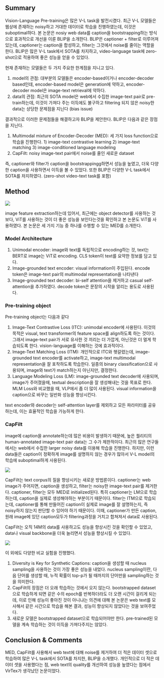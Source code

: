 ## Summary

Vision-Language Pre-training은 많은 V-L task을 발전시켰다. 최근 V-L 모델들은 웹상에 존재하는 noisy하고 거대한 데이터로 학습을 진행하였는데, 이것은 suboptimal하다. 본 논문은 nosiy web data를 caption을 bootstrapping하는 방식으로 효과적으로 개선을 이룬 BLIP을 소개한다. BLIP은 captioner + filter로 이루어져있는데, captioner는 caption을 합성하고, filter는 그것에서 noise를 줄이는 역할을 한다. BLIP은 많은 V-L task에서 SOTA를 차지하고, video-language task에 zero-shot으로 적용하여 좋은 성능을 얻을 수 있었다.

현재 존재하는 모델들은 두 가지 주요한 한계점을 지니고 있다.

1. model의 관점: 대부분의 모델들은 encoder-based이거나 encoder-decoder based인데, encoder-based model은 generation에 약하고, encoder-decoder model은 image-text retrieval에 약하다.
2. data의 관점: 최근의 SOTA model은 web에서 수집한 image-text pair로 pre-train하는데, 이것이 가져다 주는 이득에도 불구하고 filtering 되지 않은 noisy한 data는 상당한 문제점을 지닌다 (bias issue)

결과적으로 이러한 문제점들을 해결하고자 BLIP을 제안한다. BLIP은 다음과 같은 장점을 지닌다.

1. Multimodal mixture of Encoder-Decoder (MED): 세 가지 loss function으로 학습을 진행한다. 1) image-text contrastive learning 2) image-text matching 3) image-conditioned language modeling
2. CapFilt: noisy image-text pair에서 noise를 줄인 새로운 dataset

즉, captioner와 filter가 caption을 bootstrappingg하면서 성능을 높였고, 더욱 다양한 caption을 사용하면서 이득을 볼 수 있었다. 또한 BLIP은 다양한 V-L task에서 SOTA를 차지하였다. (zero-shot video-text task를 포함)

## Method

![](https://images.velog.io/images/staryunleegh/post/2c1c6169-17ad-4807-b7b6-787504bad377/Untitled.png)

image feature extraction하는데 있어서, 최근에는 object detector를 사용하는 것보다, ViT를 사용하는 것이 더 좋은 성능을 보인다는것을 확인하고 본 논문도 ViT를 사용하였다. 본 논문은 세 가지 기능 중 하나를 수행할 수 있는 MED를 소개한다.

### Model Architecture

1. Unimodal encoder: image와 text를 독립적으로 encoding하는 것, text는 BERT로 image는 ViT로 encoding. CLS token이 text를 요약한 정보를 담고 있다.
2. Image-grounded text encoder: visual information이 주입된다. encode token은 image-text pair의 multimodal representation을 나타낸다
3. Image-grounded text decoder: bi-self attention을 제거하고 casual self-attention을 추가하였다. decode token은 문장의 시작을 알리는 용도로 사용된다.

### Pre-training object

Pre-training object는 다음과 같다

1. Image-Text Contrastive Loss (ITC): unimodal encoder에 사용된다. 이것의 목적은 visual, text transformer의 feature space를 align하도록 하는 것이다. 그래서 image-text pair가 서로 유사한 것 끼리는 더 가깝게, 아닌것은 더 멀게 학습되도록 한다. vision-language를 이해하는 것에 효과적이다.
2. Image-Text Matching Loss (ITM): 개인적으로 ITC와 헷갈렸는데, image-grounded text encoder를 activate하고, image-text multimodal representation을 잘 포착하도록 학습한다. 일종의 binary classification으로 사용되며, image와 text가 match하는지 아닌지만, 결정한다.
3. Language Modeling Loss (LM): image-grounded text decoder에 사용되며, image가 주어졌을때, textual description을 잘 생성해내는 것을 목표로 한다. MLM Loss와 비교했을 때, VLP에서 좀 더 많이 사용된다. visual information을 caption으로 바꾸는 일반화 성능을 향상시킨다.

text encoder와 decoder는 self-attention layer를 제외하고 모든 파라미터를 공유하는데, 이는 효율적인 학습을 가능하게 한다.

### CapFilt

image에 caption을 annotate하는데 많은 비용이 발생하기 때문에, 높은 퀄리티의 human-annotated image-text pair data는 그 수가 제한적이다. 최근의 많은 연구들에서는 web에서 수집한 larger noisy data를 이용해 학습을 진행한다. 하지만, 이런 data들은 caption이 정확하게 image를 설명하지 않는 경우가 많아서 V-L model의 학습에 suboptimal하게 사용된다.

![](https://images.velog.io/images/staryunleegh/post/e3edd9ab-1f9a-413f-9de9-6a6d75e4c7cd/Untitled1.png)

CapFilt는 text corpus의 질을 향상시키는 새로운 방법론이다. captioner는 web image가 주어지면, caption을 생성하고, filter는 noisy한 image-text pair를 제거한다. captioner, filter는 모두 MED로 initialized된다. 특히 captioner는 LM으로 학습하는데, caption을 실제로 생성해야하는 부분이기 때문이다. filter는 ITM으로 학습되는데, captioner를 통해 만들어진 caption이 실제로 image를 잘 설명하는지, 즉 noisy하지 않는지 판단할 수 있어야 하기 때문이다. 이때, captioner가 만든 caption, 원래 image에 있던 caption모두가 filtering과정을 거치고 합쳐져서 data로 사용된다.

CapFilt는 오직 14M의 data를 사용하고도 성능을 향상시킨 것을 확인할 수 있었고, data나 visual backbone을 더욱 늘리면서 성능을 향상시킬 수 있었다. 

![](https://images.velog.io/images/staryunleegh/post/98b3f2ac-fcfe-47d1-9da2-cbf56f8b5285/Untitled2.png)

이 외에도 다양한 비교 실험을 진행했다.

1. Diversity is Key for Synthetic Captions: caption을 생성할 때 nucleus sampling을 사용하는 것이 가장 좋은 성능을 내었다. nucleus sampling이란, 다음 단어를 생성할 때, 누적 확률이 top-p가 될 때까지의 단어만을 sampling하는 것을 의미한다.
2. CapFilt의 장점은 더 오래 학습하는 것에서 오지 않는다. bootstrapped dataset으로 학습하게 되면 같은 수의 epoch를 반복하더라도 더 오랜 시간이 걸리게 되는데, 이로 인해 성능이 좋아진 것이 아니냐는 의견에 대해 본 논문은 web text를 모사해서 같은 시간으로 학습을 해본 결과, 성능이 향상되지 않았다는 것을 보여주었다.
3. 새로운 모델은 bootstrapped dataset으로 학습되어야만 한다. pre-trained된 모델을 계속 학습하는 것이 이득을 가져다주지는 않았다.

## Conclusion & Comments

MED, CapFilt를 사용해서 web text에 대해 noise를 제거하여 더 적은 데이터 셋으로 학습하여 많은 V-L task에서 SOTA를 차지한, BLIP을 소개했다. 개인적으로 더 적은 데이터 셋을 사용했다는 점, web text의 quality를 개선하여 성능을 높였다는 점에서 VirTex가 생각났던 논문이었다.
